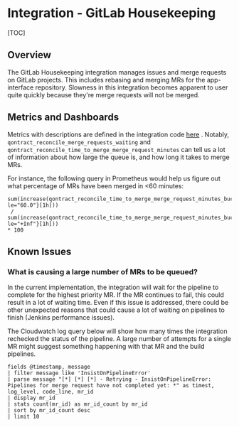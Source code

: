 # Integration - GitLab Housekeeping

[TOC]

## Overview

The GitLab Housekeeping integration manages issues and merge requests on GitLab
projects. This includes rebasing and merging MRs for the app-interface repository.
Slowness in this integration becomes apparent to user quite quickly because they're
merge requests will not be merged.

## Metrics and Dashboards

Metrics with descriptions are defined in the integration
code [here](https://github.com/app-sre/qontract-reconcile/blob/master/reconcile/gitlab_housekeeping.py#L68)
. Notably, `qontract_reconcile_merge_requests_waiting`
and `qontract_reconcile_time_to_merge_merge_request_minutes` can tell us a lot of
information about how large the queue is, and how long it takes to merge MRs.

For instance, the following query in Prometheus would help us figure out what percentage of MRs have
been merged in <60 minutes:

```
sum(increase(qontract_reconcile_time_to_merge_merge_request_minutes_bucket{project_id="13582", le="60.0"}[1h])) 
 /
sum(increase(qontract_reconcile_time_to_merge_merge_request_minutes_bucket{project_id="13582", le="+Inf"}[1h]))
* 100
```

## Known Issues

### What is causing a large number of MRs to be queued?

In the current implementation, the integration will wait for the pipeline to complete
for the highest priority MR. If the MR continues to fail, this could result in a lot of
waiting time. Even if this issue is addressed, there could be other unexpected reasons
that could cause a lot of waiting on pipelines to finish (Jenkins performance issues).

The Cloudwatch log query below will show how many times the integration rechecked the status of the
pipeline. A large number of attempts for a single MR might suggest something happening
with that MR and the build pipelines.

```
fields @timestamp, message
| filter message like 'InsistOnPipelineError'
| parse message "[*] [*] [*] - Retrying - InsistOnPipelineError: Pipelines for merge request have not completed yet: *" as timest, log_level, code_line, mr_id
| display mr_id
| stats count(mr_id) as mr_id_count by mr_id
| sort by mr_id_count desc
| limit 10
```
